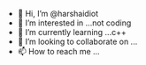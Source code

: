 - 👋 Hi, I’m @harshaidiot
- 👀 I’m interested in ...not coding
- 🌱 I’m currently learning ...c++
- 💞️ I’m looking to collaborate on ...
- 📫 How to reach me ...

<!---
harshaidiot/harshaidiot is a ✨ special ✨ repository because its `README.md` (this file) appears on your GitHub profile.
You can click the Preview link to take a look at your changes.
--->
